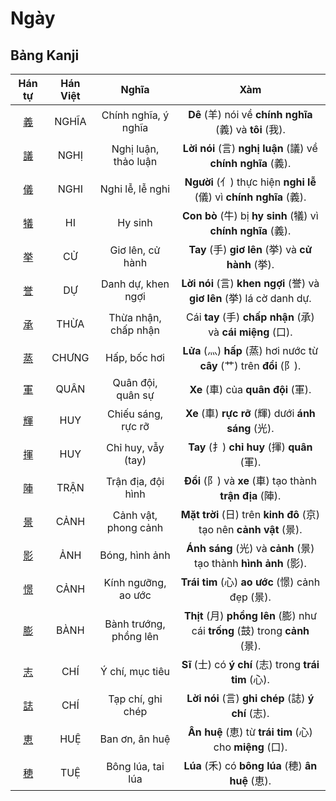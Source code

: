 # Ngày

## Bảng Kanji

| Hán tự | Hán Việt | Nghĩa | Xàm |
| :---: | :---: | :---: | :---: |
| [<span class="stroke-order">義</span>](https://mazii.net/vi-VN/search/kanji/javi/%E7%BE%A9) | NGHĨA | Chính nghĩa, ý nghĩa | **Dê** (羊) nói về **chính nghĩa** (義) và **tôi** (我). |
| [<span class="stroke-order">議</span>](https://mazii.net/vi-VN/search/kanji/javi/%E8%AD%B0) | NGHỊ | Nghị luận, thảo luận | **Lời nói** (言) **nghị luận** (議) về **chính nghĩa** (義). |
| [<span class="stroke-order">儀</span>](https://mazii.net/vi-VN/search/kanji/javi/%E5%84%80) | NGHI | Nghi lễ, lễ nghi | **Người** (亻) thực hiện **nghi lễ** (儀) vì **chính nghĩa** (義). |
| [<span class="stroke-order">犠</span>](https://mazii.net/vi-VN/search/kanji/javi/%E7%8A%A0) | HI | Hy sinh | **Con bò** (牛) bị **hy sinh** (犠) vì **chính nghĩa** (義). |
| [<span class="stroke-order">挙</span>](https://mazii.net/vi-VN/search/kanji/javi/%E6%8C%99) | CỬ | Giơ lên, cử hành | **Tay** (手) **giơ lên** (挙) và **cử hành** (挙). |
| [<span class="stroke-order">誉</span>](https://mazii.net/vi-VN/search/kanji/javi/%E8%AA%89) | DỰ | Danh dự, khen ngợi | **Lời nói** (言) **khen ngợi** (誉) và **giơ lên** (挙) lá cờ danh dự. |
| [<span class="stroke-order">承</span>](https://mazii.net/vi-VN/search/kanji/javi/%E6%89%BF) | THỪA | Thừa nhận, chấp nhận | Cái **tay** (手) **chấp nhận** (承) và **cái miệng** (口). |
| [<span class="stroke-order">蒸</span>](https://mazii.net/vi-VN/search/kanji/javi/%E8%92%B8) | CHƯNG | Hấp, bốc hơi | **Lửa** (灬) **hấp** (蒸) hơi nước từ **cây** (艹) trên **đồi** (阝). |
| [<span class="stroke-order">軍</span>](https://mazii.net/vi-VN/search/kanji/javi/%E8%BB%8D) | QUÂN | Quân đội, quân sự | **Xe** (車) của **quân đội** (軍). |
| [<span class="stroke-order">輝</span>](https://mazii.net/vi-VN/search/kanji/javi/%E8%BC%9D) | HUY | Chiếu sáng, rực rỡ | **Xe** (車) **rực rỡ** (輝) dưới **ánh sáng** (光). |
| [<span class="stroke-order">揮</span>](https://mazii.net/vi-VN/search/kanji/javi/%E6%8F%AE) | HUY | Chỉ huy, vẫy (tay) | **Tay** (扌) **chỉ huy** (揮) **quân** (軍). |
| [<span class="stroke-order">陣</span>](https://mazii.net/vi-VN/search/kanji/javi/%E9%99%A3) | TRẬN | Trận địa, đội hình | **Đồi** (阝) và **xe** (車) tạo thành **trận địa** (陣). |
| [<span class="stroke-order">景</span>](https://mazii.net/vi-VN/search/kanji/javi/%E6%99%AF) | CẢNH | Cảnh vật, phong cảnh | **Mặt trời** (日) trên **kinh đô** (京) tạo nên **cảnh vật** (景). |
| [<span class="stroke-order">影</span>](https://mazii.net/vi-VN/search/kanji/javi/%E5%BD%B1) | ẢNH | Bóng, hình ảnh | **Ánh sáng** (光) và **cảnh** (景) tạo thành **hình ảnh** (影). |
| [<span class="stroke-order">憬</span>](https://mazii.net/vi-VN/search/kanji/javi/%E6%86%AC) | CẢNH | Kính ngưỡng, ao ước | **Trái tim** (心) **ao ước** (憬) cảnh đẹp (景). |
| [<span class="stroke-order">膨</span>](https://mazii.net/vi-VN/search/kanji/javi/%E8%86%A8) | BÀNH | Bành trướng, phồng lên | **Thịt** (月) **phồng lên** (膨) như cái **trống** (鼓) trong **cảnh** (景). |
| [<span class="stroke-order">志</span>](https://mazii.net/vi-VN/search/kanji/javi/%E5%BF%97) | CHÍ | Ý chí, mục tiêu | **Sĩ** (士) có **ý chí** (志) trong **trái tim** (心). |
| [<span class="stroke-order">誌</span>](https://mazii.net/vi-VN/search/kanji/javi/%E8%AA%8C) | CHÍ | Tạp chí, ghi chép | **Lời nói** (言) **ghi chép** (誌) **ý chí** (志). |
| [<span class="stroke-order">恵</span>](https://mazii.net/vi-VN/search/kanji/javi/%E6%81%B5) | HUỆ | Ban ơn, ân huệ | **Ân huệ** (恵) từ **trái tim** (心) cho **miệng** (口). |
| [<span class="stroke-order">穂</span>](https://mazii.net/vi-VN/search/kanji/javi/%E7%A9%82) | TUỆ | Bông lúa, tai lúa | **Lúa** (禾) có **bông lúa** (穂) **ân huệ** (恵). |

